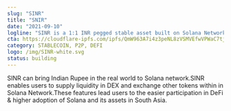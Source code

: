 ```yaml
---
slug: "SINR"
title: "SNIR"
date: "2021-09-10"
logline: "SINR is a 1:1 INR pegged stable asset built on Solana Network."
cta: https://cloudflare-ipfs.com/ipfs/QmW963A7i4z3peNL8zVSMVEfwVPWaC7tjKyNcQcBKagZNa/
category: STABLECOIN, P2P, DEFI 
logo: /img/SINR-white.svg
status: building 
---
```


SINR can bring Indian Rupee in the real world to Solana network.SINR enables users to supply liquidity in DEX and exchange other tokens within in Solana Network.These features lead users to the easier participation in DeFi & higher adoption of Solana and its assets in South Asia.